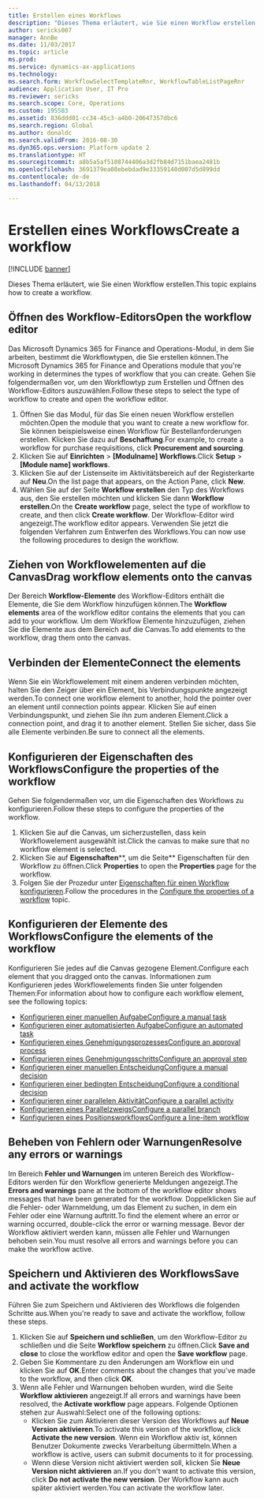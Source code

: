```yaml
---
title: Erstellen eines Workflows
description: "Dieses Thema erläutert, wie Sie einen Workflow erstellen."
author: sericks007
manager: AnnBe
ms.date: 11/03/2017
ms.topic: article
ms.prod: 
ms.service: dynamics-ax-applications
ms.technology: 
ms.search.form: WorkflowSelectTemplateRnr, WorkflowTableListPageRnr
audience: Application User, IT Pro
ms.reviewer: sericks
ms.search.scope: Core, Operations
ms.custom: 195583
ms.assetid: 836ddd01-cc34-45c3-a4b0-20647357dbc6
ms.search.region: Global
ms.author: donaldc
ms.search.validFrom: 2016-08-30
ms.dyn365.ops.version: Platform update 2
ms.translationtype: HT
ms.sourcegitcommit: a8b5a5af5108744406a3d2fb84d7151baea2481b
ms.openlocfilehash: 3691379ea08ebebdad9e33359140d007d5d899dd
ms.contentlocale: de-de
ms.lasthandoff: 04/13/2018

---
```


# <a name="create-a-workflow"></a><span data-ttu-id="7abe9-103">Erstellen eines Workflows</span><span class="sxs-lookup"><span data-stu-id="7abe9-103">Create a workflow</span></span>

[!INCLUDE [banner](../includes/banner.md)]

<span data-ttu-id="7abe9-104">Dieses Thema erläutert, wie Sie einen Workflow erstellen.</span><span class="sxs-lookup"><span data-stu-id="7abe9-104">This topic explains how to create a workflow.</span></span>

<a name="open-the-workflow-editor"></a><span data-ttu-id="7abe9-105">Öffnen des Workflow-Editors</span><span class="sxs-lookup"><span data-stu-id="7abe9-105">Open the workflow editor</span></span>
------------------------

<span data-ttu-id="7abe9-106">Das Microsoft Dynamics 365 for Finance and Operations-Modul, in dem Sie arbeiten, bestimmt die Workflowtypen, die Sie erstellen können.</span><span class="sxs-lookup"><span data-stu-id="7abe9-106">The Microsoft Dynamics 365 for Finance and Operations module that you're working in determines the types of workflow that you can create.</span></span> <span data-ttu-id="7abe9-107">Gehen Sie folgendermaßen vor, um den Workflowtyp zum Erstellen und Öffnen des Workflow-Editors auszuwählen.</span><span class="sxs-lookup"><span data-stu-id="7abe9-107">Follow these steps to select the type of workflow to create and open the workflow editor.</span></span>

1.  <span data-ttu-id="7abe9-108">Öffnen Sie das Modul, für das Sie einen neuen Workflow erstellen möchten.</span><span class="sxs-lookup"><span data-stu-id="7abe9-108">Open the module that you want to create a new workflow for.</span></span> <span data-ttu-id="7abe9-109">Sie können beispielsweise einen Workflow für Bestellanforderungen erstellen. Klicken Sie dazu auf **Beschaffung**.</span><span class="sxs-lookup"><span data-stu-id="7abe9-109">For example, to create a workflow for purchase requisitions, click **Procurement and sourcing**.</span></span>
2.  <span data-ttu-id="7abe9-110">Klicken Sie auf **Einrichten** &gt; **\[Modulname\] Workflows**.</span><span class="sxs-lookup"><span data-stu-id="7abe9-110">Click **Setup** &gt; **\[Module name\] workflows**.</span></span>
3.  <span data-ttu-id="7abe9-111">Klicken Sie auf der Listenseite im Aktivitätsbereich auf der Registerkarte auf **Neu**.</span><span class="sxs-lookup"><span data-stu-id="7abe9-111">On the list page that appears, on the Action Pane, click **New**.</span></span>
4.  <span data-ttu-id="7abe9-112">Wählen Sie auf der Seite **Workflow erstellen** den Typ des Workflows aus, den Sie erstellen möchten und klicken Sie dann **Workflow erstellen**.</span><span class="sxs-lookup"><span data-stu-id="7abe9-112">On the **Create workflow** page, select the type of workflow to create, and then click **Create workflow**.</span></span> <span data-ttu-id="7abe9-113">Der Workflow-Editor wird angezeigt.</span><span class="sxs-lookup"><span data-stu-id="7abe9-113">The workflow editor appears.</span></span> <span data-ttu-id="7abe9-114">Verwenden Sie jetzt die folgenden Verfahren zum Entwerfen des Workflows.</span><span class="sxs-lookup"><span data-stu-id="7abe9-114">You can now use the following procedures to design the workflow.</span></span>

## <a name="drag-workflow-elements-onto-the-canvas"></a><span data-ttu-id="7abe9-115">Ziehen von Workflowelementen auf die Canvas</span><span class="sxs-lookup"><span data-stu-id="7abe9-115">Drag workflow elements onto the canvas</span></span>
<span data-ttu-id="7abe9-116">Der Bereich **Workflow-Elemente** des Workflow-Editors enthält die Elemente, die Sie dem Workflow hinzufügen können.</span><span class="sxs-lookup"><span data-stu-id="7abe9-116">The **Workflow elements** area of the workflow editor contains the elements that you can add to your workflow.</span></span> <span data-ttu-id="7abe9-117">Um dem Workflow Elemente hinzuzufügen, ziehen Sie die Elemente aus dem Bereich auf die Canvas.</span><span class="sxs-lookup"><span data-stu-id="7abe9-117">To add elements to the workflow, drag them onto the canvas.</span></span>

## <a name="connect-the-elements"></a><span data-ttu-id="7abe9-118">Verbinden der Elemente</span><span class="sxs-lookup"><span data-stu-id="7abe9-118">Connect the elements</span></span>
<span data-ttu-id="7abe9-119">Wenn Sie ein Workflowelement mit einem anderen verbinden möchten, halten Sie den Zeiger über ein Element, bis Verbindungspunkte angezeigt werden.</span><span class="sxs-lookup"><span data-stu-id="7abe9-119">To connect one workflow element to another, hold the pointer over an element until connection points appear.</span></span> <span data-ttu-id="7abe9-120">Klicken Sie auf einen Verbindungspunkt, und ziehen Sie ihn zum anderen Element.</span><span class="sxs-lookup"><span data-stu-id="7abe9-120">Click a connection point, and drag it to another element.</span></span> <span data-ttu-id="7abe9-121">Stellen Sie sicher, dass Sie alle Elemente verbinden.</span><span class="sxs-lookup"><span data-stu-id="7abe9-121">Be sure to connect all the elements.</span></span>

## <a name="configure-the-properties-of-the-workflow"></a><span data-ttu-id="7abe9-122">Konfigurieren der Eigenschaften des Workflows</span><span class="sxs-lookup"><span data-stu-id="7abe9-122">Configure the properties of the workflow</span></span>
<span data-ttu-id="7abe9-123">Gehen Sie folgendermaßen vor, um die Eigenschaften des Workflows zu konfigurieren.</span><span class="sxs-lookup"><span data-stu-id="7abe9-123">Follow these steps to configure the properties of the workflow.</span></span>

1.  <span data-ttu-id="7abe9-124">Klicken Sie auf die Canvas, um sicherzustellen, dass kein Workflowelement ausgewählt ist.</span><span class="sxs-lookup"><span data-stu-id="7abe9-124">Click the canvas to make sure that no workflow element is selected.</span></span>
2.  <span data-ttu-id="7abe9-125">Klicken Sie auf **Eigenschaften****, um die Seite** Eigenschaften für den Workflow zu öffnen.</span><span class="sxs-lookup"><span data-stu-id="7abe9-125">Click **Properties** to open the **Properties** page for the workflow.</span></span>
3.  <span data-ttu-id="7abe9-126">Folgen Sie der Prozedur unter [Eigenschaften für einen Workflow konfigurieren](configure-workflow-properties.md).</span><span class="sxs-lookup"><span data-stu-id="7abe9-126">Follow the procedures in the [Configure the properties of a workflow](configure-workflow-properties.md) topic.</span></span>

## <a name="configure-the-elements-of-the-workflow"></a><span data-ttu-id="7abe9-127">Konfigurieren der Elemente des Workflows</span><span class="sxs-lookup"><span data-stu-id="7abe9-127">Configure the elements of the workflow</span></span>
<span data-ttu-id="7abe9-128">Konfigurieren Sie jedes auf die Canvas gezogene Element.</span><span class="sxs-lookup"><span data-stu-id="7abe9-128">Configure each element that you dragged onto the canvas.</span></span> <span data-ttu-id="7abe9-129">Informationen zum Konfigurieren jedes Workflowelements finden Sie unter folgenden Themen:</span><span class="sxs-lookup"><span data-stu-id="7abe9-129">For information about how to configure each workflow element, see the following topics:</span></span>

-   [<span data-ttu-id="7abe9-130">Konfigurieren einer manuellen Aufgabe</span><span class="sxs-lookup"><span data-stu-id="7abe9-130">Configure a manual task</span></span>](configure-manual-task-workflow.md)
-   [<span data-ttu-id="7abe9-131">Konfigurieren einer automatisierten Aufgabe</span><span class="sxs-lookup"><span data-stu-id="7abe9-131">Configure an automated task</span></span>](configure-automated-task-workflow.md)
-   [<span data-ttu-id="7abe9-132">Konfigurieren eines Genehmigungsprozesses</span><span class="sxs-lookup"><span data-stu-id="7abe9-132">Configure an approval process</span></span>](configure-approval-process-workflow.md)
-   [<span data-ttu-id="7abe9-133">Konfigurieren eines Genehmigungsschritts</span><span class="sxs-lookup"><span data-stu-id="7abe9-133">Configure an approval step</span></span>](configure-approval-step-workflow.md)
-   [<span data-ttu-id="7abe9-134">Konfigurieren einer manuellen Entscheidung</span><span class="sxs-lookup"><span data-stu-id="7abe9-134">Configure a manual decision</span></span>](configure-manual-decision-workflow.md)
-   [<span data-ttu-id="7abe9-135">Konfigurieren einer bedingten Entscheidung</span><span class="sxs-lookup"><span data-stu-id="7abe9-135">Configure a conditional decision</span></span>](configure-conditional-decision-workflow.md)
-   [<span data-ttu-id="7abe9-136">Konfigurieren einer parallelen Aktivität</span><span class="sxs-lookup"><span data-stu-id="7abe9-136">Configure a parallel activity</span></span>](configure-parallel-activity-workflow.md)
-   [<span data-ttu-id="7abe9-137">Konfigurieren eines Parallelzweigs</span><span class="sxs-lookup"><span data-stu-id="7abe9-137">Configure a parallel branch</span></span>](configure-parallel-branch-workflow.md)
-   [<span data-ttu-id="7abe9-138">Konfigurieren eines Positionsworkflows</span><span class="sxs-lookup"><span data-stu-id="7abe9-138">Configure a line-item workflow</span></span>](configure-line-item-workflow.md)

## <a name="resolve-any-errors-or-warnings"></a><span data-ttu-id="7abe9-139">Beheben von Fehlern oder Warnungen</span><span class="sxs-lookup"><span data-stu-id="7abe9-139">Resolve any errors or warnings</span></span>
<span data-ttu-id="7abe9-140">Im Bereich **Fehler und Warnungen** im unteren Bereich des Workflow-Editors werden für den Workflow generierte Meldungen angezeigt.</span><span class="sxs-lookup"><span data-stu-id="7abe9-140">The **Errors and warnings** pane at the bottom of the workflow editor shows messages that have been generated for the workflow.</span></span> <span data-ttu-id="7abe9-141">Doppelklicken Sie auf die Fehler- oder Warnmeldung, um das Element zu suchen, in dem ein Fehler oder eine Warnung auftritt.</span><span class="sxs-lookup"><span data-stu-id="7abe9-141">To find the element where an error or warning occurred, double-click the error or warning message.</span></span> <span data-ttu-id="7abe9-142">Bevor der Workflow aktiviert werden kann, müssen alle Fehler und Warnungen behoben sein.</span><span class="sxs-lookup"><span data-stu-id="7abe9-142">You must resolve all errors and warnings before you can make the workflow active.</span></span>

## <a name="save-and-activate-the-workflow"></a><span data-ttu-id="7abe9-143">Speichern und Aktivieren des Workflows</span><span class="sxs-lookup"><span data-stu-id="7abe9-143">Save and activate the workflow</span></span>
<span data-ttu-id="7abe9-144">Führen Sie zum Speichern und Aktivieren des Workflows die folgenden Schritte aus.</span><span class="sxs-lookup"><span data-stu-id="7abe9-144">When you're ready to save and activate the workflow, follow these steps.</span></span>

1.  <span data-ttu-id="7abe9-145">Klicken Sie auf **Speichern und schließen**, um den Workflow-Editor zu schließen und die Seite **Workflow speichern** zu öffnen.</span><span class="sxs-lookup"><span data-stu-id="7abe9-145">Click **Save and close** to close the workflow editor and open the **Save workflow** page.</span></span>
2.  <span data-ttu-id="7abe9-146">Geben Sie Kommentare zu den Änderungen am Workflow ein und klicken Sie auf **OK**.</span><span class="sxs-lookup"><span data-stu-id="7abe9-146">Enter comments about the changes that you've made to the workflow, and then click **OK**.</span></span>
3.  <span data-ttu-id="7abe9-147">Wenn alle Fehler und Warnungen behoben wurden, wird die Seite **Workflow aktivieren** angezeigt.</span><span class="sxs-lookup"><span data-stu-id="7abe9-147">If all errors and warnings have been resolved, the **Activate workflow** page appears.</span></span> <span data-ttu-id="7abe9-148">Folgende Optionen stehen zur Auswahl:</span><span class="sxs-lookup"><span data-stu-id="7abe9-148">Select one of the following options:</span></span>
    -   <span data-ttu-id="7abe9-149">Klicken Sie zum Aktivieren dieser Version des Workflows auf **Neue Version aktivieren**.</span><span class="sxs-lookup"><span data-stu-id="7abe9-149">To activate this version of the workflow, click **Activate the new version**.</span></span> <span data-ttu-id="7abe9-150">Wenn ein Workflow aktiv ist, können Benutzer Dokumente zwecks Verarbeitung übermitteln.</span><span class="sxs-lookup"><span data-stu-id="7abe9-150">When a workflow is active, users can submit documents to it for processing.</span></span>
    -   <span data-ttu-id="7abe9-151">Wenn diese Version nicht aktiviert werden soll, klicken Sie **Neue Version nicht aktivieren** an.</span><span class="sxs-lookup"><span data-stu-id="7abe9-151">If you don't want to activate this version, click **Do not activate the new version**.</span></span> <span data-ttu-id="7abe9-152">Der Workflow kann auch später aktiviert werden.</span><span class="sxs-lookup"><span data-stu-id="7abe9-152">You can activate the workflow later.</span></span>






